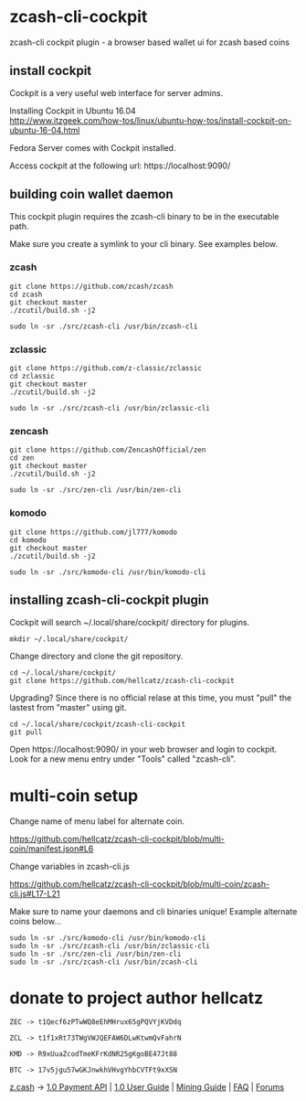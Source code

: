 # zcash-cli-cockpit

zcash-cli cockpit plugin - a browser based wallet ui for zcash based coins

## install cockpit

Cockpit is a very useful web interface for server admins.

Installing Cockpit in Ubuntu 16.04  
http://www.itzgeek.com/how-tos/linux/ubuntu-how-tos/install-cockpit-on-ubuntu-16-04.html

Fedora Server comes with Cockpit installed.

Access cockpit at the following url: https://localhost:9090/

## building coin wallet daemon

This cockpit plugin requires the zcash-cli binary to be in the executable path.

Make sure you create a symlink to your cli binary. See examples below.

### zcash

    git clone https://github.com/zcash/zcash
    cd zcash
    git checkout master
    ./zcutil/build.sh -j2
    
    sudo ln -sr ./src/zcash-cli /usr/bin/zcash-cli

### zclassic

    git clone https://github.com/z-classic/zclassic
    cd zclassic
    git checkout master
    ./zcutil/build.sh -j2
    
    sudo ln -sr ./src/zcash-cli /usr/bin/zclassic-cli
    
### zencash

    git clone https://github.com/ZencashOfficial/zen
    cd zen
    git checkout master
    ./zcutil/build.sh -j2
    
    sudo ln -sr ./src/zen-cli /usr/bin/zen-cli
    
### komodo

    git clone https://github.com/jl777/komodo
    cd komodo
    git checkout master
    ./zcutil/build.sh -j2
    
    sudo ln -sr ./src/komodo-cli /usr/bin/komodo-cli
    
## installing zcash-cli-cockpit plugin   
Cockpit will search ~/.local/share/cockpit/ directory for plugins.

    mkdir ~/.local/share/cockpit/

Change directory and clone the git repository.
    
    cd ~/.local/share/cockpit/
    git clone https://github.com/hellcatz/zcash-cli-cockpit
    
Upgrading? Since there is no official relase at this time, you must "pull" the lastest from "master" using git.

    cd ~/.local/share/cockpit/zcash-cli-cockpit
    git pull

Open https://localhost:9090/ in your web browser and login to cockpit.
Look for a new menu entry under "Tools" called "zcash-cli".

# multi-coin setup

Change name of menu label for alternate coin.

https://github.com/hellcatz/zcash-cli-cockpit/blob/multi-coin/manifest.json#L6
    
Change variables in zcash-cli.js

https://github.com/hellcatz/zcash-cli-cockpit/blob/multi-coin/zcash-cli.js#L17-L21

Make sure to name your daemons and cli binaries unique! Example alternate coins below...

    sudo ln -sr ./src/komodo-cli /usr/bin/komodo-cli
    sudo ln -sr ./src/zcash-cli /usr/bin/zclassic-cli
    sudo ln -sr ./src/zen-cli /usr/bin/zen-cli
    sudo ln -sr ./src/zcash-cli /usr/bin/zcash-cli

# donate to project author hellcatz

    ZEC -> t1Qecf6zPTwWQ8eEhMHrux65gPQVYjKVDdq

    ZCL -> t1f1xRt73TWgVWJQEFAW6DLwKtwmQvFahrN

    KMD -> R9xUuaZcodTmeKFrKdNR25gKgoBE47Jt88

    BTC -> 17v5jgu57wGKJnwkhVHvgYhbCVTFt9xXSN

<a target="_blank" href="http://z.cash/">z.cash</a> -> 
<a target="_blank" href="https://github.com/zcash/zcash/blob/master/doc/payment-api.md">1.0 Payment API</a> |
<a target="_blank" href="https://github.com/zcash/zcash/wiki/1.0-User-Guide">1.0 User Guide</a> |
<a target="_blank" href="https://github.com/zcash/zcash/wiki/Mining-Guide">Mining Guide</a> |
<a target="_blank" href="https://z.cash/support/faq.html">FAQ</a> |
<a target="_blank" href="https://forum.z.cash/">Forums</a>
